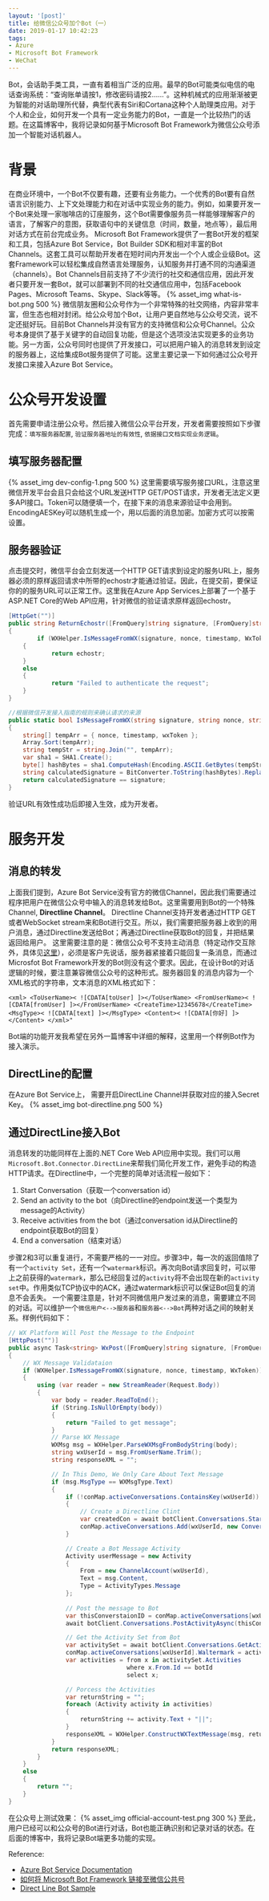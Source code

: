```yaml
---
layout: '[post]'
title: 给微信公众号加个Bot（一）
date: 2019-01-17 10:42:23
tags:
- Azure
- Microsoft Bot Framework
- WeChat
---
```

Bot，会话助手类工具，一直有着相当广泛的应用。最早的Bot可能类似电信的电话查询系统：“查询账单请按1，修改密码请按2……”。这种机械式的应用渐渐被更为智能的对话助理所代替，典型代表有Siri和Cortana这种个人助理类应用。对于个人和企业，如何开发一个具有一定业务能力的Bot，一直是一个比较热门的话题。在这篇博客中，我将记录如何基于Microsoft Bot Framework为微信公众号添加一个智能对话机器人。
<!-- more -->
# 背景
在商业环境中，一个Bot不仅要有趣，还要有业务能力。一个优秀的Bot要有自然语言识别能力、上下文处理能力和在对话中实现业务的能力。例如，如果要开发一个Bot来处理一家咖啡店的订座服务，这个Bot需要像服务员一样能够理解客户的语言，了解客户的意图，获取语句中的关键信息（时间，数量，地点等），最后用对话方式在前台完成业务。
Microsoft Bot Framework提供了一套Bot开发的框架和工具，包括Azure Bot Service，Bot Builder SDK和相对丰富的Bot Channels。这套工具可以帮助开发者在短时间内开发出一个个人或企业级Bot。这套Framework可以轻松集成自然语言处理服务，认知服务并打通不同的沟通渠道（channels）。Bot Channels目前支持了不少流行的社交和通信应用，因此开发者只要开发一套Bot，就可以部署到不同的社交通信应用中，包括Facebook Pages、Microsoft Teams、Skype、Slack等等。
{% asset_img what-is-bot.png 500 %}
微信朋友圈和公众号作为一个非常特殊的社交网络，内容非常丰富，但生态也相对封闭。给公众号加个Bot，让用户更自然地与公众号交流，说不定还挺好玩。目前Bot Channels并没有官方的支持微信和公众号Channel。公众号本身提供了基于关键字的自动回复功能，但是这个选项没法实现更多的业务功能。另一方面，公众号同时也提供了开发接口，可以把用户输入的消息转发到设定的服务器上，这给集成Bot服务提供了可能。这里主要记录一下如何通过公众号开发接口来接入Azure Bot Service。

# 公众号开发设置
首先需要申请注册公众号。然后接入微信公众平台开发，开发者需要按照如下步骤完成：`填写服务器配置`, `验证服务器地址的有效性`, `依据接口文档实现业务逻辑`。
## 填写服务器配置
{% asset_img dev-config-1.png 500 %}
这里需要填写服务接口URL，注意这里微信开发平台会且只会给这个URL发送HTTP GET/POST请求，开发者无法定义更多API接口。Token可以随便填一个，在接下来的消息来源验证中会用到。EncodingAESKey可以随机生成一个，用以后面的消息加密。加密方式可以按需设置。
## 服务器验证
点击提交时，微信平台会立刻发送一个HTTP GET请求到设定的服务URL上，服务器必须的原样返回请求中所带的echostr才能通过验证。因此，在提交前，要保证你的的服务URL可以正常工作。这里我在Azure App Services上部署了一个基于ASP.NET Core的Web API应用，针对微信的验证请求原样返回echostr。
```csharp
[HttpGet("")]
public string ReturnEchostr([FromQuery]string signature, [FromQuery]string nonce, [FromQuery]string timestamp, [FromQuery]string echostr)
{
        if (WXHelper.IsMessageFromWX(signature, nonce, timestamp, WxToken))
    {
            return echostr;
    }
    else
    {
            return "Failed to authenticate the request";
    }
}
```
```csharp
//根据微信开发接入指南的规则来确认请求的来源
public static bool IsMessageFromWX(string signature, string nonce, string timestamp, string wxToken)
{
    string[] tempArr = { nonce, timestamp, wxToken };
    Array.Sort(tempArr);
    string tempStr = string.Join("", tempArr);
    var sha1 = SHA1.Create();
    byte[] hashBytes = sha1.ComputeHash(Encoding.ASCII.GetBytes(tempStr));
    string calculatedSignature = BitConverter.ToString(hashBytes).Replace("-", "").ToLower();
    return calculatedSignature == signature;
}

```
验证URL有效性成功后即接入生效，成为开发者。

# 服务开发
## 消息的转发
上面我们提到，Azure Bot Service没有官方的微信Channel，因此我们需要通过程序把用户在微信公众号中输入的消息转发给Bot。这里需要用到Bot的一个特殊Channel, **Directline Channel**。 Directline Channel支持开发者通过HTTP GET或者WebSocket stream来和Bot进行交互。所以，我们需要把服务器上收到的用户消息，通过Directline发送给Bot；再通过Directline获取Bot的回复，并把结果返回给用户。
这里需要注意的是：微信公众号不支持主动消息（特定动作交互除外，具体见[这里](https://mp.weixin.qq.com/wiki?t=resource/res_main&id=mp1421140547)），必须是客户先说话，服务器紧接着只能回复一条消息，而通过Microsfot Bot Framework开发的Bot则没有这个要求。因此，在设计Bot的对话逻辑的时候，要注意兼容微信公众号的这种形式。服务器回复的消息内容为一个XML格式的字符串，文本消息的XML格式如下：
```
<xml> <ToUserName>< ![CDATA[toUser] ]></ToUserName> <FromUserName>< ![CDATA[fromUser] ]></FromUserName> <CreateTime>12345678</CreateTime> <MsgType>< ![CDATA[text] ]></MsgType> <Content>< ![CDATA[你好] ]></Content> </xml>"
```
Bot端的功能开发我希望在另外一篇博客中详细的解释，这里用一个样例Bot作为接入演示。
## DirectLine的配置
在Azure Bot Service上， 需要开启DirectLine Channel并获取对应的接入Secret Key。
{% asset_img bot-directline.png 500 %}

## 通过DirectLine接入Bot
消息转发的功能同样在上面的.NET Core Web API应用中实现。我们可以用`Microsoft.Bot.Connector.DirectLine`来帮我们简化开发工作，避免手动的构造HTTP请求。在Directline中，一个完整的简单对话流程一般如下：
1. Start Conversation（获取一个conversation id）
2. Send an activity to the bot（向Directline的endpoint发送一个类型为message的Activity）
3. Receive activities from the bot（通过conversation id从Directline的endpoint获取Bot的回复）
4. End a conversation（结束对话）

步骤2和3可以重复进行，不需要严格的一一对应。步骤3中，每一次的返回值除了有一个`activity Set`，还有一个`watermark`标识。再次向Bot请求回复时，可以带上之前获得的`watermark`，那么已经回复过的`activity`将不会出现在新的`activity set`中。作用类似TCP协议中的ACK，通过watermark标识可以保证Bot回复的消息不会丢失。
一个需要注意是，针对不同微信用户发过来的消息，需要建立不同的对话。可以维护一个`微信用户<-->服务器`和`服务器<-->Bot`两种对话之间的映射关系。样例代码如下：
```csharp
// WX Platform Will Post the Message to the Endpoint 
[HttpPost("")]
public async Task<string> WxPost([FromQuery]string signature, [FromQuery]string nonce, [FromQuery]string timestamp)
{
    // WX Message Validataion
    if (WXHelper.IsMessageFromWX(signature, nonce, timestamp, WxToken))
    {
        using (var reader = new StreamReader(Request.Body))
        {
            var body = reader.ReadToEnd();
            if (String.IsNullOrEmpty(body))
            {
                return "Failed to get message";
            }
            // Parse WX Message
            WXMsg msg = WXHelper.ParseWXMsgFromBodyString(body);
            string wxUserId = msg.FromUserName.Trim();
            string responseXML = "";

            // In This Demo, We Only Care About Text Message
            if (msg.MsgType == WXMsgType.Text)
            {
                if (!conMap.activeConversations.ContainsKey(wxUserId))
                {
                    // Create a Directline Clint
                    var createdCon = await botClient.Conversations.StartConversationAsync();
                    conMap.activeConversations.Add(wxUserId, new ConversationInfo(createdCon, ""));
                }

                // Create a Bot Message Activity
                Activity userMessage = new Activity
                {
                    From = new ChannelAccount(wxUserId),
                    Text = msg.Content,
                    Type = ActivityTypes.Message
                };
                
                // Post the message to Bot
                var thisConverstaionID = conMap.activeConversations[wxUserId].Conversation.ConversationId;
                await botClient.Conversations.PostActivityAsync(thisConverstaionID, userMessage);

                // Get the Activity Set from Bot
                var activitySet = await botClient.Conversations.GetActivitiesAsync(thisConverstaionID, conMap.activeConversations[wxUserId].Waltermark);
                conMap.activeConversations[wxUserId].Waltermark = activitySet.Watermark;
                var activities = from x in activitySet.Activities
                                 where x.From.Id == botId
                                 select x;

                // Porcess the Activities
                var returnString = "";
                foreach (Activity activity in activities)
                {
                    returnString += activity.Text + "||";
                }
                responseXML = WXHelper.ConstructWXTextMessage(msg, returnString);
            }
            return responseXML;
        }
    }
    else
    {
        return "";
    }
}
```
在公众号上测试效果：
{% asset_img official-account-test.png 300 %}
至此，用户已经可以和公众号的Bot进行对话，Bot也能正确识别和记录对话的状态。在后面的博客中，我将记录Bot端更多功能的实现。

Reference:
* [Azure Bot Service Documentation](https://docs.microsoft.com/en-us/azure/bot-service/?view=azure-bot-service-4.0)
* [如何将 Microsoft Bot Framework 链接至微信公共号](https://www.cnblogs.com/sonic1abc/p/5941442.html)
* [Direct Line Bot Sample](https://github.com/Microsoft/BotBuilder-Samples/tree/v3-sdk-samples/CSharp/core-DirectLine)
